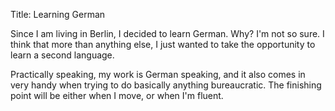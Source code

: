 Title: Learning German

Since I am living in Berlin, I decided to learn German. Why? I'm not so sure. I
think that more than anything else, I just wanted to take the opportunity to
learn a second language.

Practically speaking, my work is German speaking, and it also comes in very
handy when trying to do basically anything bureaucratic. The finishing point
will be either when I move, or when I'm fluent.
